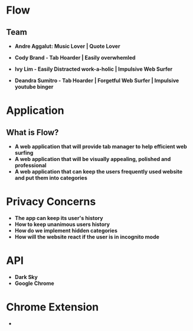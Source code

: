 # Flow

## Team

- <b>Andre Aggalut: Music Lover | Quote Lover

- <b>Cody Brand - Tab Hoarder | Easily overwhemled

- <b>Ivy Lim - Easily Distracted work-a-holic | Impulsive Web Surfer

- <b>Deandra Sumitro - Tab Hoarder | Forgetful Web Surfer | Impulsive youtube binger

# Application

## What is Flow?

- A web application that will provide tab manager to help efficient web surfing
- A web application that will be visually appealing, polished and professional
- A web application that can keep the users frequently used website and put them into categories

# Privacy Concerns

- The app can keep its user's history
- How to keep unanimous users history
- How do we implement hidden categories
- How will the website react if the user is in incognito mode

# API

- Dark Sky
- Google Chrome

# Chrome Extension

-
